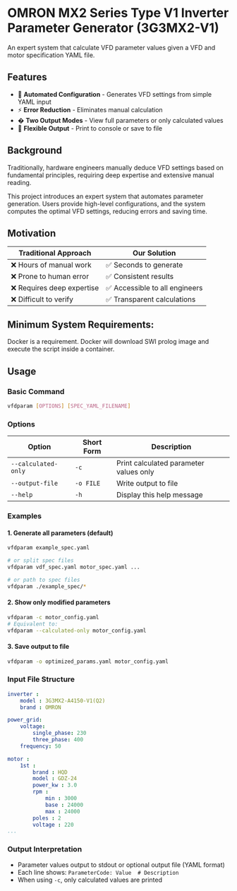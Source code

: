 # OMRON MX2 Series Type V1 Inverter Parameter Generator (3G3MX2-V1)

An expert system that calculate VFD parameter values given a VFD and motor specification YAML file.

## Features

- 🚀 **Automated Configuration** - Generates VFD settings from simple YAML input
- ⚡ **Error Reduction** - Eliminates manual calculation
- � **Two Output Modes** - View full parameters or only calculated values
- 📁 **Flexible Output** - Print to console or save to file

## Background

Traditionally, hardware engineers manually deduce VFD settings based on fundamental principles, requiring deep expertise and extensive manual reading.

This project introduces an expert system that automates parameter generation. Users provide high-level configurations, and the system computes the optimal VFD settings, reducing errors and saving time.

## Motivation

| Traditional Approach | Our Solution |
|----------------------|--------------|
| ❌ Hours of manual work | ✅ Seconds to generate |
| ❌ Prone to human error | ✅ Consistent results |
| ❌ Requires deep expertise | ✅ Accessible to all engineers |
| ❌ Difficult to verify | ✅ Transparent calculations |

## Minimum System Requirements:
Docker is a requirement. 
Docker will download SWI prolog image and execute the script inside a container.

## Usage

### Basic Command
```sh
vfdparam [OPTIONS] [SPEC_YAML_FILENAME]
```

### Options
| Option           | Short Form | Description |
|------------------|------------|-------------|
| `--calculated-only` | `-c`       | Print calculated parameter values only |
| `--output-file`  | `-o FILE`  | Write output to file |
| `--help`         | `-h`       | Display this help message |

### Examples

#### 1. Generate all parameters (default)
```sh
vfdparam example_spec.yaml

# or split spec files
vfdparam vdf_spec.yaml motor_spec.yaml ...

# or path to spec files
vfdparam ./example_spec/*
```

#### 2. Show only modified parameters
```sh
vfdparam -c motor_config.yaml
# Equivalent to:
vfdparam --calculated-only motor_config.yaml
```

#### 3. Save output to file
```sh
vfdparam -o optimized_params.yaml motor_config.yaml
```

### Input File Structure
```yaml
inverter : 
    model : 3G3MX2-A4150-V1(Q2)
    brand : OMRON

power_grid:
    voltage:
        single_phase: 230
        three_phase: 400
    frequency: 50

motor :
    1st :
        brand : HQD
        model : GDZ-24
        power_kw : 3.0
        rpm :
            min : 3000
            base : 24000
            max : 24000
        poles : 2
        voltage : 220
...
```

### Output Interpretation
- Parameter values output to stdout or optional output file (YAML format)
- Each line shows: `ParameterCode: Value  # Description`
- When using `-c`, only calculated values are printed
